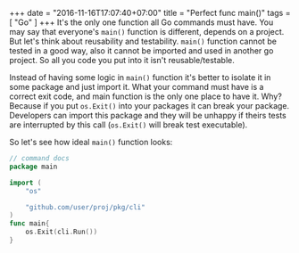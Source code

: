 +++
date = "2016-11-16T17:07:40+07:00"
title = "Perfect func main()"
tags = [ "Go" ]
+++
It's the only one function all Go commands must have. You may say that everyone's `main()` function is different, depends on a project. But let's think about reusability and testability. `main()` function cannot be tested in a good way, also it cannot be imported and used in another go project. So all you code you put into it isn't reusable/testable.
<!--more-->
Instead of having some logic in `main()` function it's better to isolate it in some package and just import it. What your command must have is a correct exit code, and main function is the only one place to have it. Why? Because if you put `os.Exit()` into your packages it can break your package. Developers can import this package and they will be unhappy if theirs tests are interrupted by this call (`os.Exit()` will break test executable).

So let's see how ideal `main()` function looks:
```go
// command docs
package main

import (
    "os"

    "github.com/user/proj/pkg/cli"
)
func main{
    os.Exit(cli.Run())
}
```
